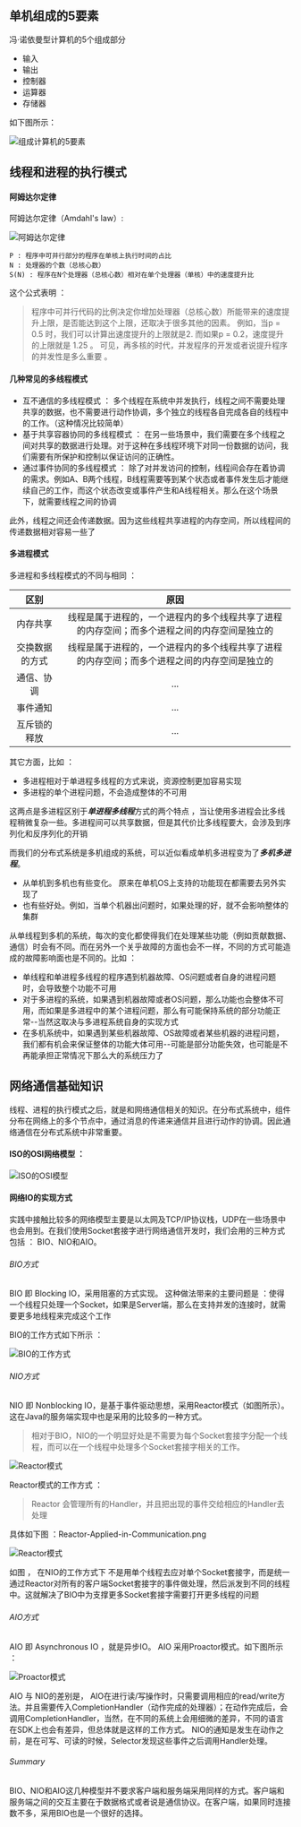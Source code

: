 
## 单机组成的5要素

冯·诺依曼型计算机的5个组成部分

+ 输入
+ 输出
+ 控制器
+ 运算器
+ 存储器

如下图所示：

![组成计算机的5要素](https://github.com/FrankBian/Attachments/blob/master/ReadingNote/DistributionSystem/ds-basic1.png?raw=true "组成计算机的5要素")

## 线程和进程的执行模式

#### 阿姆达尔定律

阿姆达尔定律（Amdahl's law）:

![阿姆达尔定律](https://github.com/FrankBian/Attachments/blob/master/ReadingNote/DistributionSystem/Amdahl's-law.png?raw=true "Amdahl's law")

    P : 程序中可并行部分的程序在单核上执行时间的占比
    N : 处理器的个数（总核心数）
    S(N) : 程序在N个处理器（总核心数）相对在单个处理器（单核）中的速度提升比

这个公式表明 ： 
> 程序中可并行代码的比例决定你增加处理器（总核心数）所能带来的速度提升上限，是否能达到这个上限，还取决于很多其他的因素。
> 例如，当p = 0.5 时，我们可以计算出速度提升的上限就是2. 而如果p = 0.2，速度提升的上限就是 1.25 。
> 可见，再多核的时代，并发程序的开发或者说提升程序的并发性是多么重要 。

#### 几种常见的多线程模式

+ 互不通信的多线程模式 ： 多个线程在系统中并发执行，线程之间不需要处理共享的数据，也不需要进行动作协调，多个独立的线程各自完成各自的线程中的工作。（这种情况比较简单）
+ 基于共享容器协同的多线程模式 ： 在另一些场景中，我们需要在多个线程之间对共享的数据进行处理。对于这种在多线程环境下对同一份数据的访问，我们需要有所保护和控制以保证访问的正确性。
+ 通过事件协同的多线程模式 ： 除了对并发访问的控制，线程间会存在着协调的需求。例如A、B两个线程，B线程需要等到某个状态或者事件发生后才能继续自己的工作，而这个状态改变或事件产生和A线程相关。那么在这个场景下，就需要线程之间的协调

此外，线程之间还会传递数据。因为这些线程共享进程的内存空间，所以线程间的传递数据相对容易一些了

#### 多进程模式

多进程和多线程模式的不同与相同 ：

| 区别 | 原因 |
|:-----:|:----:|
|内存共享 | 线程是属于进程的，一个进程内的多个线程共享了进程的内存空间；而多个进程之间的内存空间是独立的 |
|交换数据的方式 | 线程是属于进程的，一个进程内的多个线程共享了进程的内存空间；而多个进程之间的内存空间是独立的 |
|通信、协调 | ... |
|事件通知 | ... |
|互斥锁的释放 | ... |

其它方面，比如 ：

+ 多进程相对于单进程多线程的方式来说，资源控制更加容易实现
+ 多进程的单个进程问题，不会造成整体的不可用

这两点是多进程区别于***单进程多线程***方式的两个特点 ，当让使用多进程会比多线程稍微复杂一些。多进程间可以共享数据，但是其代价比多线程要大，会涉及到序列化和反序列化的开销

而我们的分布式系统是多机组成的系统，可以近似看成单机多进程变为了***多机多进程***。 

+ 从单机到多机也有些变化。 原来在单机OS上支持的功能现在都需要去另外实现了
+ 也有些好处。例如，当单个机器出问题时，如果处理的好，就不会影响整体的集群

从单线程到多机的系统，每次的变化都使得我们在处理某些功能（例如贡献数据、通信）时会有不同。而在另外一个关乎故障的方面也会不一样，不同的方式可能造成的故障影响面也是不同的。比如 ：

+ 单线程和单进程多线程的程序遇到机器故障、OS问题或者自身的进程问题时，会导致整个功能不可用
+ 对于多进程的系统，如果遇到机器故障或者OS问题，那么功能也会整体不可用，而如果是多进程中的某个进程问题，那么有可能保持系统的部分功能正常--当然这取决与多进程系统自身的实现方式
+ 在多机系统中，如果遇到某些机器故障、OS故障或者某些机器的进程问题，我们都有机会来保证整体的功能大体可用--可能是部分功能失效，也可能是不再能承担正常情况下那么大的系统压力了

## 网络通信基础知识 

线程、进程的执行模式之后，就是和网络通信相关的知识。在分布式系统中，组件分布在网络上的多个节点中，通过消息的传递来通信并且进行动作的协调。因此通络通信在分布式系统中非常重要。

#### ISO的OSI网络模型 ：

![ISO的OSI模型](https://github.com/FrankBian/Attachments/blob/master/ReadingNote/DistributionSystem/OSI.png?raw=true "ISO的OSI网络模型")

#### 网络IO的实现方式

实践中接触比较多的网络模型主要是以太网及TCP/IP协议栈，UDP在一些场景中也会用到。在我们使用Socket套接字进行网络通信开发时，我们会用的三种方式包括 ： BIO、NIO和AIO。

###### BIO方式

BIO 即 Blocking IO，采用阻塞的方式实现。 这种做法带来的主要问题是 ：使得一个线程只处理一个Socket，如果是Server端，那么在支持并发的连接时，就需要更多地线程来完成这个工作

BIO的工作方式如下所示 ：

![BIO的工作方式](https://github.com/FrankBian/Attachments/blob/master/ReadingNote/DistributionSystem/BIO.png?raw=true "BIO的工作方式")

###### NIO方式

NIO 即 Nonblocking IO，是基于事件驱动思想，采用Reactor模式（如图所示）。这在Java的服务端实现中也是采用的比较多的一种方式。

> 相对于BIO，NIO的一个明显好处是不需要为每个Socket套接字分配一个线程，而可以在一个线程中处理多个Socket套接字相关的工作。

![Reactor模式](https://github.com/FrankBian/Attachments/blob/master/ReadingNote/DistributionSystem/Reactor.png?raw=true "Reactor模式")

Reactor模式的工作方式 ：
> Reactor 会管理所有的Handler，并且把出现的事件交给相应的Handler去处理

具体如下图 ：Reactor-Applied-in-Communication.png

![Reactor模式](https://github.com/FrankBian/Attachments/blob/master/ReadingNote/DistributionSystem/Reactor-Applied-in-Communication.png?raw=true "Reactor模式在通信中的应用")

如图 ， 在NIO的工作方式下 不是用单个线程去应对单个Socket套接字，而是统一通过Reactor对所有的客户端Socket套接字的事件做处理，然后派发到不同的线程中。这就解决了BIO中为支撑更多Socket套接字需要打开更多线程的问题

###### AIO方式

AIO 即 Asynchronous IO ，就是异步IO。 AIO 采用Proactor模式。如下图所示 ：

![Proactor模式](https://github.com/FrankBian/Attachments/blob/master/ReadingNote/DistributionSystem/Proactor.png?raw=true "Reactor模式")

AIO 与 NIO的差别是， AIO在进行读/写操作时，只需要调用相应的read/write方法。并且需要传入CompletionHandler（动作完成的处理器）；在动作完成后，会调用CompletionHandler，当然，在不同的系统上会用细微的差异，不同的语言在SDK上也会有差异，但总体就是这样的工作方式。
NIO的通知是发生在动作之前，是在可写、可读的时候，Selector发现这些事件之后调用Handler处理。

###### Summary

BIO、NIO和AIO这几种模型并不要求客户端和服务端采用同样的方式。客户端和服务端之间的交互主要在于数据格式或者说是通信协议。在客户端，如果同时连接数不多，采用BIO也是一个很好的选择。









